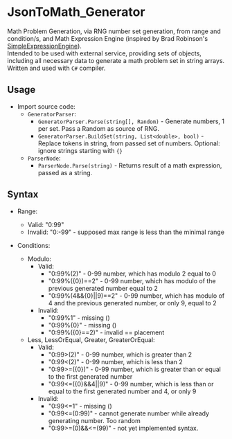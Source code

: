 # JsonToMath_Generator

Math Problem Generation, via RNG number set generation, from range and condition/s, and Math Expression Engine (inspired by Brad Robinson's [SimpleExpressionEngine](https://github.com/toptensoftware/SimpleExpressionEngine)). </br>
Intended to be used with external service, providing sets of objects, including all necessary data to generate a math problem set in string arrays. </br>
Written and used with `C#` compiler.

## Usage

* Import source code:
  * `GeneratorParser`:
    * `GeneratorParser.Parse(string[], Random)` - Generate numbers, 1 per set. Pass a Random as source of RNG.
    * `GeneratorParser.BuildSet(string, List<double>, bool)` - Replace tokens in string, from passed set of numbers. Optional: ignore strings starting with `{}`
  * `ParserNode`:
    * `ParserNode.Parse(string)` - Returns result of a math expression, passed as a string.

## Syntax

* Range:
  * Valid: "0:99"
  * Invalid: "0:-99" - supposed max range is less than the minimal range

* Conditions:
  * Modulo:
    * Valid:
      * "0:99%(2)" - 0-99 number, which has modulo 2 equal to 0
      * "0:99%({0})==2" - 0-99 number, which has modulo of the previous generated number equal to 2
      * "0:99%(4&&{0}||9)==2" - 0-99 number, which has modulo of 4 and the previous generated number, or only 9, equal to 2
    * Invalid:
      * "0:99%1" - missing ()
      * "0:99%{0}" - missing ()
      * "0:99%({0}==2)" - invalid == placement
  * Less, LessOrEqual, Greater, GreaterOrEqual:
    * Valid:
      * "0:99>(2)" - 0-99 number, which is greater than 2
      * "0:99<(2)" - 0-99 number, which is less than 2
      * "0:99>=({0})" - 0-99 number, which is greater than or equal to the first generated number
      * "0:99<=({0}&&4||9)" - 0-99 number, which is less than or equal to the first generated number and 4, or only 9
    * Invalid:
      * "0:99<=1" - missing ()
      * "0:99<=(0:99)" - cannot generate number while already generating number. Too random
      * "0:99>=(0)&&<=(99)" - not yet implemented syntax.  